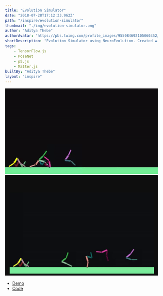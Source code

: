 ```yaml
---
title: "Evolution Simulator"
date: "2018-07-28T17:12:33.962Z"
path: "/inspire/evolution-simulator"
thumbnail: "./img/evolution-simulator.png"
author: "Aditya Thebe"
authorAvatar: "https://pbs.twimg.com/profile_images/955084692105060352/EdQsyRYc_400x400.jpg"
shortDescription: "Evolution Simulator using NeuroEvolution. Created with Matter.js, p5.js and Tensorflow.js"
tags:
    - TensorFlow.js
    - PoseNet
    - p5.js
    - Matter.js
builtBy: "Aditya Thebe"
layout: "inspire"
---
```


![Animation](./img/evolution-simulator.gif)
![Animation](./img/evolution-simulator.png)

- [Demo](https://adityathebe.github.io/evolutionSimulator/)
- [Code](https://github.com/adityathebe/evolutionSimulator)
